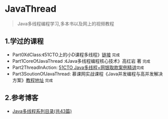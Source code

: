 # JavaThread
> Java多线程编程学习,多本书以及网上的视频教程

## 1.学过的课程

+ Part0XdClass:《51CTO上的小D课程多线程》[链接](http://edu.51cto.com/course/15466.html) `完成`
+ Part1CoreOfJavaThread :《Java多线程编程核心技术》高红岩 著 `完成`
+ Part2ThreadInAction: [51CTO Java多线程+网银取款案例精讲](http://edu.51cto.com/course/14312.html)`完成`
+ Part3SoutionOfJavaThread: 慕课网实战课程《Java并发编程与高并发解决方案》[教程地址](https://coding.imooc.com/class/195.html) `完成`

## 2.参考博客

+ [Java多线程系列目录(共43篇)](https://www.cnblogs.com/skywang12345/p/java_threads_category.html)

